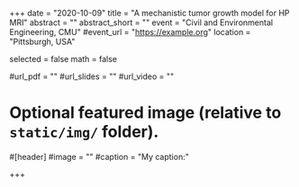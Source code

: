 +++
date = "2020-10-09"
title = "A mechanistic tumor growth model for HP MRI"
abstract = ""
abstract_short = ""
event = "Civil and Environmental Engineering, CMU"
#event_url = "https://example.org"
location = "Pittsburgh, USA"

selected = false
math = false

#url_pdf = ""
#url_slides = ""
#url_video = ""

# Optional featured image (relative to `static/img/` folder).
#[header]
#image = ""
#caption = "My caption:"

+++
